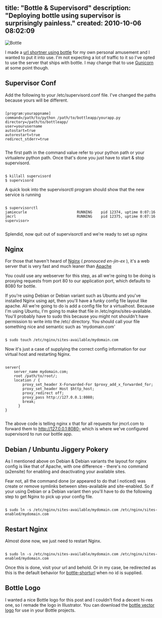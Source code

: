 title: "Bottle & Supervisord"
description: "Deploying bottle using supervisor is surprisingly painless."
created: 2010-10-06 08:02:09
---

![Bottle](http://media.jamiecurle.com/uploads/2010/10/06/blogimage/Bottle.850x600.jpg)

I made a [url shortner using bottle](http://github.com/jamiecurle/bottle-shorturl/ "url shortner using bottle") for my own personal amusement and I wanted to put it into use. I'm not expecting a lot of traffic to it so I've opted to use the server that ships with bottle. I may change that to use [Gunicorn](http://gunicorn.org/ "gunicorn") at some point though.

##  Supervisor Conf

Add the following to your /etc/supervisord.conf file. I've changed the paths because yours will be different.


<code lang="ini">
[program:yourappname]
command=/path/to/python /path/to/bottleapp/yourapp.py
directory=/path/to/bottleapp/
user=yourusername
autostart=true
autorestart=true
redirect_stderr=true

</code>


The first path in the command value refer to your python path or your virtualenv python path.  Once that's done you just have to start & stop supervisord.


<code lang="bash">
$ killall supervisord
$ supervisord 
</code>


A quick look into the supervisorctl program should show that the new service is running


<code lang="bash">
$ supervisorctl
jamiecurle                       RUNNING    pid 12374, uptime 0:07:16
jmcrl                            RUNNING    pid 12375, uptime 0:07:16
supervisor> 

</code>


Splendid,  now quit out of supervisorctl and we're ready to set up nginx

##  Nginx

For those that haven't heard of [Nginx]( http://nginx.or/g "Nginx") ( _pronouced en-jin-ex_ ), it's a web server that is very fast and much leaner than [Apache](http://www.apache.org/ "Apache")

You could use any webserver for this step, as all we're going to be doing is proxying requests from port 80 to our application port, which defaults to 8080 for bottle.

If you're using Debian or Debian variant such as Ubuntu and you've installed Nginx using apt, then you'll have a funky config file layout like apache.  All we're going to do is add a config file for a virtualhost. Because I'm using Ubuntu, I'm going to make that file in /etc/nginx/sites-available. You'll probably have to sudo this because you might not shouldn't have permission to write into the /etc/ directory.  You should call your file something nice and semantic such as 'mydomain.com'


<code lang="bash">
$ sudo touch /etc/nginx/sites-available/mydomain.com
</code>


Now it's just a case of supplying the correct config information for our virtual host and restarting Nginx.


<code lang="conf">
server{
	server_name mydomain.com;
	root /path/to/root/;
	location / {
		proxy_set_header X-Forwarded-For $proxy_add_x_forwarded_for;
		proxy_set_header Host $http_host;
		proxy_redirect off;
		proxy_pass http://127.0.0.1:8080;
		break;
      }
}

</code>


The above code is telling nginx x that for all requests for jmcrl.com to forward them to http://127.0.0.1:8080- which is where we've configured supervisord to run our bottle app.

##  Debian / Unbuntu Jiggery Pokery

As I mentioned above on Debian & Debian variants the layout for nginx config is like that of Apache, with one difference - there's no command (a2ensite) for enabling and deactivating your available sites.  

Fear not, all the command done (or appeared to do that I noticed) was create or remove symlinks between sites-available and site-enabled. So if your using Debian or a Debian variant then you'll have to do the following step to get Nginx to pick up your config file.


<code lang="bash">
$ sudo ln -s /etc/nginx/sites-available/mydomain.com /etc/nginx/sites-enabled/mydomain.com
</code>


##  Restart Nginx

Almost done now, we just need to restart Nginx.


<code lang="bash">
$ sudo ln -s /etc/nginx/sites-available/mydomain.com /etc/nginx/sites-enabled/mydomain.com
</code>


Once this is done, visit your url and behold. Or in my case, be redirected as this is the default behavior for [bottle-shorturl](http://github.com/jamiecurle/bottle-shorturl/ "url shortner using bottle") when no id is supplied.

##  Bottle Logo

I wanted a nice Bottle logo for this post and I couldn't find a decent hi-res one, so I remade the logo in Illustrator. You can download the [bottle vector logo](http://jcurle.s3.amazonaws.com/media/bottle.logo.ai  "Bottle Vector Logo") for use in your Bottle projects.
